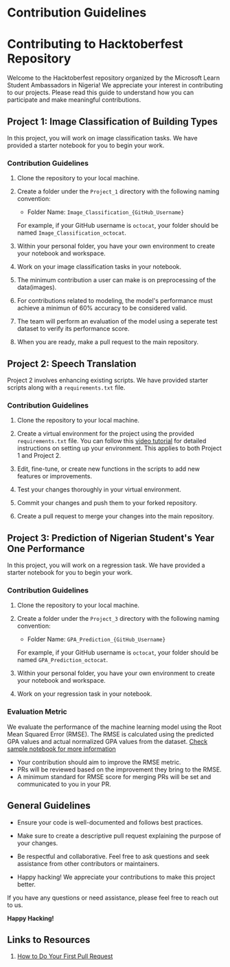 # Contribution Guidelines

# Contributing to Hacktoberfest Repository

Welcome to the Hacktoberfest repository organized by the Microsoft Learn Student Ambassadors in Nigeria! We appreciate your interest in contributing to our projects. Please read this guide to understand how you can participate and make meaningful contributions.

## Project 1: Image Classification of Building Types

In this project, you will work on image classification tasks. We have provided a starter notebook for you to begin your work.

### Contribution Guidelines

1. Clone the repository to your local machine.

2. Create a folder under the `Project_1` directory with the following naming convention:
   - Folder Name: `Image_Classification_{GitHub_Username}`
   
   For example, if your GitHub username is `octocat`, your folder should be named `Image_Classification_octocat`.

3. Within your personal folder, you have your own environment to create your notebook and workspace.

4. Work on your image classification tasks in your notebook.

5. The minimum contribution a user can make is on preprocessing of the data(images).

6. For contributions related to modeling, the model's performance must achieve a minimun of 60% accuracy to be considered valid.

7. The team will perform an evaluation of the model using a seperate test dataset to verify its performance score.

8. When you are ready, make a pull request to the main repository.

## Project 2: Speech Translation

Project 2 involves enhancing existing scripts. We have provided starter scripts along with a `requirements.txt` file.

### Contribution Guidelines

1. Clone the repository to your local machine.

2. Create a virtual environment for the project using the provided `requirements.txt` file. You can follow this [video tutorial](link-to-video-tutorial) for detailed instructions on setting up your environment. This applies to both Project 1 and Project 2.

3. Edit, fine-tune, or create new functions in the scripts to add new features or improvements.

4. Test your changes thoroughly in your virtual environment.

5. Commit your changes and push them to your forked repository.

6. Create a pull request to merge your changes into the main repository.


## Project 3: Prediction of Nigerian Student's Year One Performance

In this project, you will work on a regression task. We have provided a starter notebook for you to begin your work.

### Contribution Guidelines

1. Clone the repository to your local machine.

2. Create a folder under the `Project_3` directory with the following naming convention:
   - Folder Name: `GPA_Prediction_{GitHub_Username}`
   
   For example, if your GitHub username is `octocat`, your folder should be named `GPA_Prediction_octocat`.

3. Within your personal folder, you have your own environment to create your notebook and workspace.

4. Work on your regression task in your notebook.

### Evaluation Metric

We evaluate the performance of the machine learning model using the Root Mean Squared Error (RMSE). The RMSE is calculated using the predicted GPA values and  actual normalized GPA values from the dataset. [Check sample notebook for more information]("https://github.com/mlsanigeria/AI-Hacktober-MLSA/blob/main/Project_3/GPA_Prediction_{GitHub_Username}/GPA_prediction.ipynb")

- Your contribution should aim to improve the RMSE metric.
- PRs will be reviewed based on the improvement they bring to the RMSE.
- A minimum standard for RMSE score for merging PRs will be set and communicated to you in your PR.

## General Guidelines

- Ensure your code is well-documented and follows best practices.

- Make sure to create a descriptive pull request explaining the purpose of your changes.

- Be respectful and collaborative. Feel free to ask questions and seek assistance from other contributors or maintainers.

- Happy hacking! We appreciate your contributions to make this project better.

If you have any questions or need assistance, please feel free to reach out to us.

**Happy Hacking!**

## Links to Resources
1. [How to Do Your First Pull Request](https://youtu.be/nkuYH40cjo4?si=Cb6U2EKVR_Ns4RLw)

